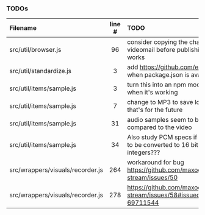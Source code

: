 ### TODOs
| Filename | line # | TODO
|:------|:------:|:------
| src/util/browser.js | 96 | consider copying the changes to videomail before publishing to see if it works
| src/util/standardize.js | 3 | add https://github.com/eligrey/classList.js when package.json is avail
| src/util/items/sample.js | 3 | turn this into an npm module, but only when it's working
| src/util/items/sample.js | 7 | change to MP3 to save lots of bytes but that's for the future
| src/util/items/sample.js | 31 | audio samples seem to be a bit too fast compared to the video
| src/util/items/sample.js | 34 | Also study PCM specs if these really have to be converted to 16 bit signed integers???
| src/wrappers/visuals/recorder.js | 264 | workaround for bug https://github.com/maxogden/websocket-stream/issues/50
| src/wrappers/visuals/recorder.js | 278 | https://github.com/maxogden/websocket-stream/issues/58#issuecomment-69711544